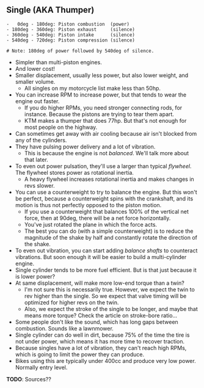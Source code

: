 ## Single (AKA Thumper)

```
-   0deg - 180deg: Piston combustion  (power)
- 180deg - 360deg: Piston exhaust     (silence)
- 360deg - 540deg: Piston intake      (silence)
- 540deg - 720deg: Piston compression (silence)

# Note: 180deg of power followed by 540deg of silence.
```

- Simpler than multi-piston engines.
- And lower cost!
- Smaller displacement, usually less power, but also lower weight, and
  smaller volume.
  - All singles on my motorcycle list make less than 50hp.
- You can increase RPM to increase power, but that tends to wear the
  engine out faster.
  - If you do higher RPMs, you need stronger connecting rods, for
    instance. Because the pistons are trying to tear them apart.
  - KTM makes a thumper that does 77hp. But that's not enough for most
    people on the highway.
- Can sometimes get away with air cooling because air isn't blocked
  from any of the cylinders.
- They have pulsing power delivery and a lot of vibration.
  - This is because the engine is not _balanced_. We'll talk more
    about that later.
- To even out power pulsation, they'll use a larger than typical
  _flywheel_. The flywheel stores power as rotational inertia.
  - A heavy flywheel increases rotational inertia and makes changes in
    revs slower.
- You can use a counterweight to try to balance the engine. But this
  won't be perfect, because a counterweight spins with the crankshaft,
  and its motion is thus not perfectly opposed to the piston motion.
  - If you use a counterweight that balances 100% of the vertical net
    force, then at 90deg, there will be a net force horizontally.
  - You've just rotated the plane in which the force acts.
  - The best you can do (with a simple counterweight) is to reduce the
    magnitude of the shake by half and constantly rotate the direction
    of the shake.
- To even out vibration, you can start adding _balance shafts_ to
  counteract vibrations. But soon enough it will be easier to build a
  multi-cylinder engine.
- Single cylinder tends to be more fuel efficient. But is that just
  because it is lower power?
- At same displacement, will make more low-end torque than a twin?
  - I'm not sure this is necessarily true. However, we expect the twin
    to rev higher than the single. So we expect that valve timing will
    be optimized for higher revs on the twin.
  - Also, we expect the stroke of the single to be longer, and maybe
    that means more torque? Check the article on stroke-bore ratio...
- Some people don't like the sound, which has long gaps between
  combustion. Sounds like a lawnmower.
- Single cylinder can do well in dirt, because 75% of the time the tire
  is not under power, which means it has more time to recover traction.
- Because singles have a lot of vibration, they can't reach high RPMs,
  which is going to limit the power they can produce.
- Bikes using this are typically under 400cc and produce very low power.
  Normally entry level.

**TODO**: Sources??
